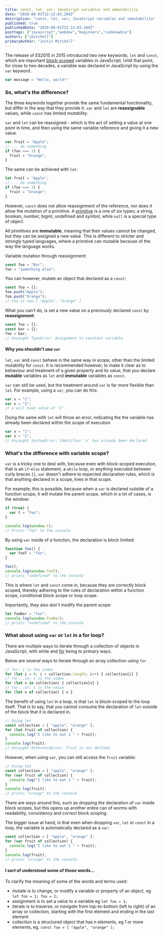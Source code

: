 ```yaml
---
title: const, let, var; JavaScript variables and immutability
date: "2020-08-01T22:12:03.284Z"
description: "const, let, var; JavaScript variables and immutability"
published: true
publishedDate: "2020-08-01T22:12:03.284Z"
posttags: ["javascript","webdev","beginners","codenewbie"]
authors: ["jmitchell"]
primaryAuthor: "Justin Mitchell"
---
```


The release of ES2015 in 2015 introduced two new keywords, `let` and `const`, which are important [block-scoped](https://en.wikipedia.org/wiki/Scope_(computer_science)) variables in JavaScript. Until that point, for close to two decades, a variable was declared in JavaScript by using the `var` keyword.

```javascript
var message = "Hello, world!"
```

### So, what's the difference?
The three keywords together provide the same fundamental functionality, but differ in the way that they provide it. `var` and `let` are __reassignable__ values, while `const` has limited *mutability*. 

`var` and `let` can be reassigned - which is the act of setting a value at one point in time, and then using the same variable reference and giving it a new value.

```javascript
var fruit = "Apple";
// ... do something
if (foo === 1) {
  fruit = "Orange";
}
```

The same can be achieved with `let`:
```javascript
let fruit = "Apple";
// ... do something
if (foo === 1) {
  fruit = "Orange";
}
```

However, `const` does not allow reassignment of the reference, nor does it allow the mutation of a primitive. A [primitive](https://developer.mozilla.org/en-US/docs/Glossary/Primitive) is a one of six types; a string, boolean, number, bigint, undefined and symbol, while `null` is a special type of object.

All primitives are **immutable**, meaning that their values cannot be changed, but they can be assigned a new value. This is different to stricter and strongly typed languages, where a primitive can mutable because of the way the language works.

Variable mutation through reassignment:
```javascript
const foo = "Bar";
foo = "something else";
```

You can however, mutate an object that declared as a `const`:

```javascript
const foo = [];
foo.push("Apple");
foo.push("Orange");
// Foo is now [ "Apple", "Orange" ]
```

What you can't do, is set a new value on a previously declared `const` by **reassignment**:
```javascript
const foo = [];
const bar = {};
foo = bar;
// Uncaught TypeError: Assignment to constant variable. 
```

#### Why you shouldn't use `var`
`let`, `var` and `const` behave in the same way in scope, other than the limited mutability for `const`. It is recommended however, to make it clear as to behaviour and treatment of a given property and its value, that you declare **mutable** variables as `let` and **immutable** variables as `const`.

`var` can still be used, but the treatment around `var` is far more flexible than `let`. For example, using a `var`, you can do this:

```javascript
var x = "1";
var x = "2";
// x will have value of "2"
```

Doing the same with `let` will throw an error, indicating the the variable has already been declared within the scope of execution
```javascript
var x = "1";
var x = "2";
// Uncaught SyntaxError: Identifier 'x' has already been declared 
```

### What's the difference with variable scope?
`var` is a tricky one to deal with, because even with block-scoped execution, that is an `if`-`else` statement, a `while` loop, or anything executed between curly braces `{}`, `var` doesn't adhere to expected declaration rules, which is that anything declared in a scope, lives in that scope.

For example, this is possible, because when a `var` is declared outside of a function scope, it will mutate the parent scope, which in a lot of cases, is the window:

```javascript
if (true) {
  var t = "foo";
}

console.log(window.t);
// Prints "foo" to the console
```

By using `var` inside of a function, the declaration is block limited:
```javascript
function foo() {
  var fooT = "foo";
}

foo();
console.log(window.fooT);
// prints "undefined" to the console
```

This is where `let` and `const` come in, because they are correctly block scoped, thereby adhering to the rules of declaration within a function scope, conditional block scope or loop scope. 

Importantly, they also _don't_ modify the parent scope:
```javascript
let fooBar = "foo";
console.log(window.fooBar);
// prints "undefined" to the console
```

### What about using `var` or `let` in a for loop?
There are multiple ways to iterate through a collection of objects in JavaScript, with while and [for](https://www.w3schools.com/js/js_loop_for.asp) being to primary ways.

Below are several ways to iterate through an array collection using `for`

```javascript
// for: i is the index
for (let i = 0; i < collection.length; i++) { collection[i] }
// for...in: x is the index
for (let x in collection) { collection[x] }
// for...of: x is the value
for (let x of collection) { x }
```

The benefit of using `let` in a loop, is that `let` is block-scoped to the loop itself. That is to say, that you cannot consume the declaration of `let` outside of the block that it is declared in.

```javascript
// Using let
const collection = [ "apple", "orange" ];
for (let fruit of collection) {
  console.log("I like to eat 1 " + fruit);
}
console.log(fruit);
// Uncaught ReferenceError: fruit is not defined 
```

However, when using `var`, you can still access the `fruit` variable:

```javascript
// Using let
const collection = [ "apple", "orange" ];
for (var fruit of collection) {
  console.log("I like to eat 1 " + fruit);
}
console.log(fruit);
// prints "orange" to the console
```

There are ways around this, such as dropping the declaration of `var` inside block scopes, but this opens up another entire can of worms with readability, consistency and correct block scoping. 

The bigger issue at hand, is that even when dropping `var`, `let` or `const` in a loop, the variable is automatically declared as a `var`:

```javascript
const collection = [ "apple", "orange" ];
for (var fruit of collection) {
  console.log("I like to eat 1 " + fruit);
}
console.log(fruit);
// prints "orange" to the console
```

#### I sort of understood some of those words...
To clarify the meaning of some of the words and terms used:

* mutate is to change, or modify a variable or property of an object, eg `let foo = 1; foo = 2;`
* assignment is to set a value to a variable eg `let foo = 1;`
* iterate is to traverse, or _navigate_ from top-to-bottom (left to right) of an array or collection, starting with the first element and ending in the last element
* collection is a structured object that has n elements, eg 1 or more elements, eg. `const foo = [ "apple", "orange" ];`